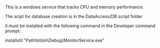 This is a windows service that tracks CPU and memory performance.

The scipt for database creation is in the DataAccess/DB script folder

it must be installed with the following command in the Developer command prompt:

installutil "Path\to\bin\Debug\MonitorService.exe"
